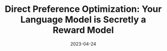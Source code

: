 ---
title: "Direct Preference Optimization: Your Language Model is Secretly a Reward Model"
authors:
- Rafael Rafailov*
- Archit Sharma*
- Eric Mitchell*
- Stefano Ermon
- Christopher D. Manning
- Chelsea Finn

date: "2023-04-24"

publication: "NeurIPS (Oral)"

links:
    pdf: https://arxiv.org/abs/2305.18290
---
